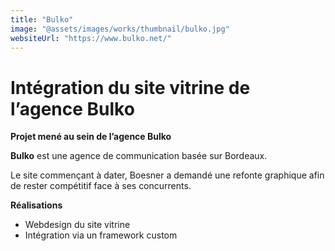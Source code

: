 ```yaml
---
title: "Bulko"
image: "@assets/images/works/thumbnail/bulko.jpg"
websiteUrl: "https://www.bulko.net/"
---
```


# Intégration du site vitrine de l’agence Bulko

**Projet mené au sein de l’agence Bulko**

**Bulko** est une agence de communication basée sur Bordeaux.

Le site commençant à dater, Boesner a demandé une refonte graphique afin de rester compétitif face à ses concurrents.

**Réalisations**

- Webdesign du site vitrine
- Intégration via un framework custom